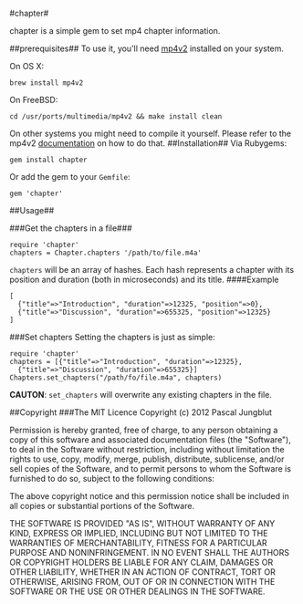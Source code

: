 #chapter#

chapter is a simple gem to set mp4 chapter information.

##prerequisites##
To use it, you'll need [mp4v2][1] installed on your system.

On OS X:

    brew install mp4v2
On FreeBSD:

    cd /usr/ports/multimedia/mp4v2 && make install clean
On other systems you might need to compile it yourself. Please refer to the mp4v2 [documentation][2] on how to do that.
##Installation##
Via Rubygems:

    gem install chapter
Or add the gem to your `Gemfile`:

    gem 'chapter'

##Usage##

###Get the chapters in a file###

    require 'chapter'
    chapters = Chapter.chapters '/path/to/file.m4a'
`chapters` will be an array of hashes. Each hash represents a chapter with its position and duration (both in microseconds) and its title.
####Example

    [
      {"title"=>"Introduction", "duration"=>12325, "position"=>0},
      {"title"=>"Discussion", "duration"=>655325, "position"=>12325}
    ]
###Set chapters
Setting the chapters is just as simple:

    require 'chapter'
    chapters = [{"title"=>"Introduction", "duration"=>12325},
      {"title"=>"Discussion", "duration"=>655325}]
    Chapters.set_chapters("/path/fo/file.m4a", chapters)
**CAUTON**: `set_chapters` will overwrite any existing chapters in the file.

##Copyright
###The MIT Licence
Copyright (c) 2012 Pascal Jungblut

Permission is hereby granted, free of charge, to any person obtaining a copy of this software and associated documentation files (the "Software"), to deal in the Software without restriction, including without limitation the rights to use, copy, modify, merge, publish, distribute, sublicense, and/or sell copies of the Software, and to permit persons to whom the Software is furnished to do so, subject to the following conditions:

The above copyright notice and this permission notice shall be included in all copies or substantial portions of the Software.

THE SOFTWARE IS PROVIDED "AS IS", WITHOUT WARRANTY OF ANY KIND, EXPRESS OR IMPLIED, INCLUDING BUT NOT LIMITED TO THE WARRANTIES OF MERCHANTABILITY, FITNESS FOR A PARTICULAR PURPOSE AND NONINFRINGEMENT. IN NO EVENT SHALL THE AUTHORS OR COPYRIGHT HOLDERS BE LIABLE FOR ANY CLAIM, DAMAGES OR OTHER LIABILITY, WHETHER IN AN ACTION OF CONTRACT, TORT OR OTHERWISE, ARISING FROM, OUT OF OR IN CONNECTION WITH THE SOFTWARE OR THE USE OR OTHER DEALINGS IN THE SOFTWARE.

[1]: https://code.google.com/p/mp4v2/
[2]: https://code.google.com/p/mp4v2/wiki/BuildSource
